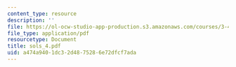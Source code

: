 ```yaml
---
content_type: resource
description: ''
file: https://ol-ocw-studio-app-production.s3.amazonaws.com/courses/3-45-magnetic-materials-spring-2004/a474a9401dc32d4875286e72dfcf7ada_sols_4.pdf
file_type: application/pdf
resourcetype: Document
title: sols_4.pdf
uid: a474a940-1dc3-2d48-7528-6e72dfcf7ada
---
```

